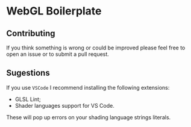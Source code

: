 # WebGL Boilerplate

## Contributing
If you think something is wrong or could be improved please feel free to open an issue or to submit a pull request.

## Sugestions
If you use `VSCode` I recommend installing the following extensions:
- GLSL Lint;
- Shader languages support for VS Code.

These will pop up errors on your shading language strings literals.